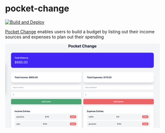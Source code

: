 # pocket-change

[![Build and Deploy](https://github.com/aarontorres0/pocket-change/actions/workflows/deploy.yml/badge.svg)](https://github.com/aarontorres0/pocket-change/actions/workflows/deploy.yml)

[Pocket Change](https://aarontorres0.github.io/pocket-change/) enables users to build a budget by listing out their income sources and expenses to plan out their spending

<div align="center">
  <img src="imgs/pocket-change.png" alt="Pocket Change App Screenshot" width="700">
</div>
